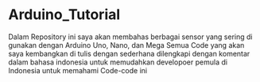 # Arduino_Tutorial

Dalam Repository ini saya akan membahas berbagai sensor yang sering di gunakan dengan Arduino Uno, Nano, dan Mega
Semua Code yang akan saya kembangkan di tulis dengan sederhana dilengkapi dengan komentar dalam bahasa indonesia untuk memudahkan developoer pemula di Indonesia untuk memahami Code-code ini
